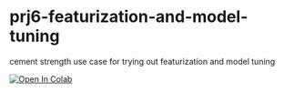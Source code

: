# prj6-featurization-and-model-tuning
cement strength use case for trying out featurization and model tuning

[![Open In Colab](https://colab.research.google.com/assets/colab-badge.svg)](https://github.com/glaiml/prj6-featurization-and-model-tuning/blob/master/VGK-Project6-FMT.ipynb)
